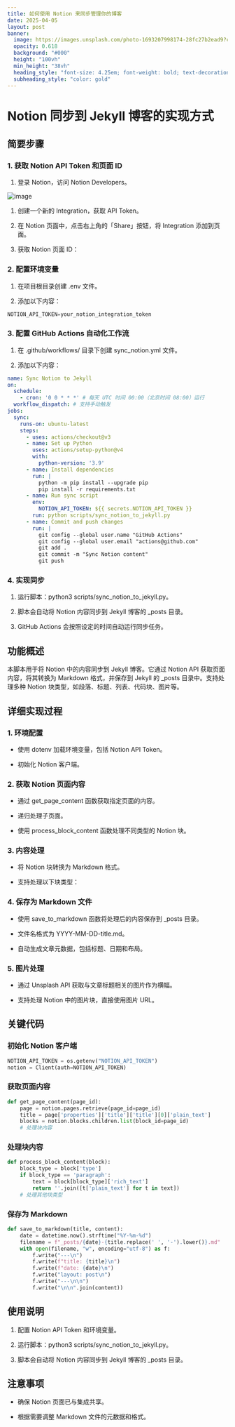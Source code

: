 ```yaml
---
title: 如何使用 Notion 来同步管理你的博客
date: 2025-04-05
layout: post
banner:
  image: https://images.unsplash.com/photo-1693207998174-28fc27b2ead9?crop=entropy&cs=tinysrgb&fit=max&fm=jpg&ixid=M3w2OTIwMzJ8MHwxfHJhbmRvbXx8fHx8fHx8fDE3NDM4NzAyMTl8&ixlib=rb-4.0.3&q=80&w=1080
  opacity: 0.618
  background: "#000"
  height: "100vh"
  min_height: "38vh"
  heading_style: "font-size: 4.25em; font-weight: bold; text-decoration: underline"
  subheading_style: "color: gold"
---
```


# Notion 同步到 Jekyll 博客的实现方式

## 简要步骤

### 1. 获取 Notion API Token 和页面 ID

1. 登录 Notion，访问 Notion Developers。

![image](https://prod-files-secure.s3.us-west-2.amazonaws.com/a7a0cc5a-89b9-4cda-8686-1fba0ca52f40/d19c1afe-dea5-4312-9333-786b0ba83054/image.png?X-Amz-Algorithm=AWS4-HMAC-SHA256&X-Amz-Content-Sha256=UNSIGNED-PAYLOAD&X-Amz-Credential=ASIAZI2LB466YYIPGOHL%2F20250405%2Fus-west-2%2Fs3%2Faws4_request&X-Amz-Date=20250405T162338Z&X-Amz-Expires=3600&X-Amz-Security-Token=IQoJb3JpZ2luX2VjELj%2F%2F%2F%2F%2F%2F%2F%2F%2F%2FwEaCXVzLXdlc3QtMiJHMEUCICB17LLWO25CBoiIQjLMqoezzlEkPhRpfEYG01CFPXpoAiEAruPRCclmsekyEc%2FzAiJwlHFU1%2F0eWoQAcfrHxkjPutoq%2FwMIMRAAGgw2Mzc0MjMxODM4MDUiDBSUHuU2d6L8sNHsdircA4kTTzqXYKpq56puHW4V4UFP2S3SwBFK3NchJswKP0jpbeRQwX8OpE9yAKOvdJ5DfKgyZdCNZmhHV5A5TTIC6bVnKM1O%2Fmry7m6wqbBw%2FZp3CVN%2FAzk2fCTTdqPnPZA9WKTV8mATbLlYOz59KyFrJ1ysqsE8zS0Q9IO0Ync5lthep%2BrppXHnL70iKnWXLM5wtSsZEA3Mj37D%2F9AAqcePokDBmtAAqaVW3ColsGbDmN8ovMW2bnJQLUwtP1toh%2BeeUxqVzix8uho8bYldWO%2F35wEaIxh5fCtIbWZ7KfOtkqGgeBEH5K8OUo9%2BBzb3Jay0kQeN0PgoSXlGBhsLOh759eaWzu%2F5c1IOpKTYmPXH8oQanIV8VA2RTaH0j788sZTZFWvXs08OUx%2FO7EE6JjS%2B%2BW%2FSeE3enzkCWXuc9kqgrKkZRRu4YbxKALyfTuyOdx9uUgWkGcTsq7M8tFes9%2BvsDpp81zqjpf0g1svxlwL%2BssvcNANCAPcdYXg89gMwNuL3PKaIsoPy5UqMEqN0gPn30E%2FHX9Gstqsu%2FZQ82FvEzRhzOLqTdtBTCz6S0HIXCFmnnqBZuKqa1L%2B3OhZ0Q0IcgisH49mn5z3dlxYJeb2SicFT7ABN8%2BcdZaiH3sqsMIOkxb8GOqUBPC5cM1Zn%2F01muSG7rsS1rPfR35kv%2BMXx5dis9Bd%2Frv3KnXn4j2gH%2Fod%2FZZKdPx4y1uoSpxN%2BR9qr4dxSMLjPbd0EndAb0GcjJ4DGcYTHI04JRkbBsIsgvD9cvUgN2qJibeGjpjrm%2BKkMuQTm2nIbB%2F1MUO6Gg8TseMfQ9rAZk6WEoafyAFvcfDe1zpfyESj6BTR6Md2ejPhTwCoELkZptgnQNHVM&X-Amz-Signature=6af395c3e1e3c0a7a4888c57d19a3ef42218ce5872d42febc0550713b80e3206&X-Amz-SignedHeaders=host&x-id=GetObject)

1. 创建一个新的 Integration，获取 API Token。

1. 在 Notion 页面中，点击右上角的「Share」按钮，将 Integration 添加到页面。

1. 获取 Notion 页面 ID：


### 2. 配置环境变量

1. 在项目根目录创建 .env 文件。

1. 添加以下内容：

```javascript
NOTION_API_TOKEN=your_notion_integration_token
```

### 3. 配置 GitHub Actions 自动化工作流

1. 在 .github/workflows/ 目录下创建 sync_notion.yml 文件。

1. 添加以下内容：

```yaml
name: Sync Notion to Jekyll
on:
  schedule:
    - cron: '0 0 * * *' # 每天 UTC 时间 00:00（北京时间 08:00）运行
  workflow_dispatch: # 支持手动触发
jobs:
  sync:
    runs-on: ubuntu-latest
    steps:
      - uses: actions/checkout@v3
      - name: Set up Python
        uses: actions/setup-python@v4
        with:
          python-version: '3.9'
      - name: Install dependencies
        run: |
          python -m pip install --upgrade pip
          pip install -r requirements.txt
      - name: Run sync script
        env:
          NOTION_API_TOKEN: ${{ secrets.NOTION_API_TOKEN }}
        run: python scripts/sync_notion_to_jekyll.py
      - name: Commit and push changes
        run: |
          git config --global user.name "GitHub Actions"
          git config --global user.email "actions@github.com"
          git add .
          git commit -m "Sync Notion content"
          git push
```

### 4. 实现同步

1. 运行脚本：python3 scripts/sync_notion_to_jekyll.py。

1. 脚本会自动将 Notion 内容同步到 Jekyll 博客的 _posts 目录。

1. GitHub Actions 会按照设定的时间自动运行同步任务。

## 功能概述

本脚本用于将 Notion 中的内容同步到 Jekyll 博客。它通过 Notion API 获取页面内容，将其转换为 Markdown 格式，并保存到 Jekyll 的 _posts 目录中。支持处理多种 Notion 块类型，如段落、标题、列表、代码块、图片等。

## 详细实现过程

### 1. 环境配置

- 使用 dotenv 加载环境变量，包括 Notion API Token。

- 初始化 Notion 客户端。

### 2. 获取 Notion 页面内容

- 通过 get_page_content 函数获取指定页面的内容。

- 递归处理子页面。

- 使用 process_block_content 函数处理不同类型的 Notion 块。

### 3. 内容处理

- 将 Notion 块转换为 Markdown 格式。

- 支持处理以下块类型：


### 4. 保存为 Markdown 文件

- 使用 save_to_markdown 函数将处理后的内容保存到 _posts 目录。

- 文件名格式为 YYYY-MM-DD-title.md。

- 自动生成文章元数据，包括标题、日期和布局。

### 5. 图片处理

- 通过 Unsplash API 获取与文章标题相关的图片作为横幅。

- 支持处理 Notion 中的图片块，直接使用图片 URL。

## 关键代码

### 初始化 Notion 客户端

```python
NOTION_API_TOKEN = os.getenv("NOTION_API_TOKEN")
notion = Client(auth=NOTION_API_TOKEN)
```

### 获取页面内容

```python
def get_page_content(page_id):
    page = notion.pages.retrieve(page_id=page_id)
    title = page['properties']['title']['title'][0]['plain_text']
    blocks = notion.blocks.children.list(block_id=page_id)
    # 处理块内容
```

### 处理块内容

```python
def process_block_content(block):
    block_type = block['type']
    if block_type == 'paragraph':
        text = block[block_type]['rich_text']
        return ''.join([t['plain_text'] for t in text])
    # 处理其他块类型
```

### 保存为 Markdown

```python
def save_to_markdown(title, content):
    date = datetime.now().strftime("%Y-%m-%d")
    filename = f"_posts/{date}-{title.replace(' ', '-').lower()}.md"
    with open(filename, "w", encoding="utf-8") as f:
        f.write("---\n")
        f.write(f"title: {title}\n")
        f.write(f"date: {date}\n")
        f.write("layout: post\n")
        f.write("---\n\n")
        f.write("\n\n".join(content))
```

## 使用说明

1. 配置 Notion API Token 和环境变量。

1. 运行脚本：python3 scripts/sync_notion_to_jekyll.py。

1. 脚本会自动将 Notion 内容同步到 Jekyll 博客的 _posts 目录。

## 注意事项

- 确保 Notion 页面已与集成共享。

- 根据需要调整 Markdown 文件的元数据和格式。
